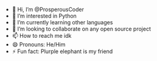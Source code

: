 - 👋 Hi, I’m @ProsperousCoder
- 👀 I’m interested in Python 
- 🌱 I’m currently learning other languages
- 💞️ I’m looking to collaborate on any open source project
- 📫 How to reach me idk
- 😄 Pronouns: He/Him
- ⚡ Fun fact: Plurple elephant is my friend

<!---
ProsperousCoder/ProsperousCoder is a ✨ special ✨ repository because its `README.md` (this file) appears on your GitHub profile.
You can click the Preview link to take a look at your changes.
--->
